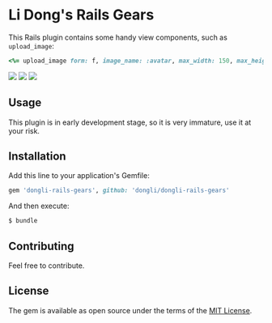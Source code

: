 # Li Dong's Rails Gears
This Rails plugin contains some handy view components, such as `upload_image`:

```ruby
<%= upload_image form: f, image_name: :avatar, max_width: 150, max_height: 150 %>
```

![](http://7xvqi7.com1.z0.glb.clouddn.com/upload_image_snapshot-1.png)
![](http://7xvqi7.com1.z0.glb.clouddn.com/upload_image_snapshot-2.png)
![](http://7xvqi7.com1.z0.glb.clouddn.com/upload_image_snapshot-3.png)

## Usage
This plugin is in early development stage, so it is very immature, use it at your risk.

## Installation
Add this line to your application's Gemfile:

```ruby
gem 'dongli-rails-gears', github: 'dongli/dongli-rails-gears'
```

And then execute:
```bash
$ bundle
```

## Contributing
Feel free to contribute.

## License
The gem is available as open source under the terms of the [MIT License](http://opensource.org/licenses/MIT).
